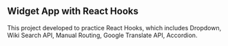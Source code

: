 ## Widget App with React Hooks

This project developed to practice React Hooks, which includes Dropdown, Wiki Search API, Manual Routing, Google Translate API, Accordion. 
